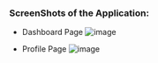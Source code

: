 ### ScreenShots of the Application:
- Dashboard Page
![image](https://github.com/user-attachments/assets/0149e7dc-35db-4278-8930-9fdd190e7551)

- Profile Page
![image](https://github.com/user-attachments/assets/d1a616ff-c149-4162-b61c-3e30fb3c5a7c)

